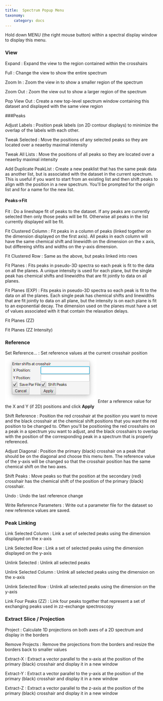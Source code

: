 ```yaml
---
title:  Spectrum Popup Menu
taxonomy:
    category: docs
---
```



Hold down MENU (the right mouse button) within a spectral display window to display this menu.

### View

Expand
: Expand the view to the region contained within the crosshairs

Full
: Change the view to show the entire spectrum

Zoom In
:  Zoom the view in to show a smaller region of the spectrum


Zoom Out 
:  Zoom the view out to show a larger region of the spectrum

Pop View Out
: Create a new top-level spectrum window containing this dataset and displayed with the same view region

###Peaks

Adjust Labels
: Position peak labels (on 2D contour displays) to minimize the overlap of the labels with each other.

Tweak Selected
:  Move the positions of any selected peaks so they are located over a neaerby maximal intensity

Tweak All Lists
:  Move the positions of all peaks so they are located over a neaerby maximal intensity

Add Duplicate PeakList
: Create a new peaklist that has the same peak data as another list, but is associated with the dataset in the current spectrum.  This is useful if you want to start from an existing list and then shift peaks to align with the position in a new spectrum.  You'll be prompted for the origin list and for a name for the new list.


#### Peaks->Fit

Fit
: Do a lineshape fit of peaks to the dataset.  If any peaks are currently selected then only those peaks will be fit.  Otherwise all peaks in the list currently displayed will be fit.

Fit Clustered Column
: Fit peaks in a column of peaks (linked together on the dimension displayed on the first axis).  All peaks in each column will have the same chemical shift and linewidth on the dimension on the x axis, but differeing shfits and widths on the y-axis dimension.

Fit Clustered Row
: Same as the above, but peaks linked into rows

Fit Planes
: Fits peaks in pseudo-3D spectra so each peak is fit to the data on all the planes.  A unique intensity is used for each plane, but the single peak has chemical shifts and linewidths that are fit jointly to data on all planes.

Fit Planes (EXP)
: Fits peaks in pseudo-3D spectra so each peak is fit to the data on all the planes.  Each single peak has chemical shifts and linewidths that are fit jointly to data on all plane, but the intensity is on each plane is fit to an exponential decay.  The dimension used on the planes must have a set of values associated with it that contain the relaxation delays.

Fit Planes (ZZ)

Fit Planes (ZZ Intensity)

### Reference

Set Reference...
: Set reference values at the current crosshair position
![Reference Dialog](images/refdialog.png)
Enter a reference value for the X and Y (if 2D) positions and click **Apply**


Shift Reference
: Position the red crosshair at the position you want to move and the black crosshair at the chemical shift positions that you want the red position to be changed to.  Often you'll be positioning the red crosshairs on a peak in a spectrum you want to adjust, and the black crosshairs to overlap with the position of the corresponding peak in a spectrum that is properly referenced.

Adjust Diagonal
: Position the primary (black) crosshair on a peak that should be on the diagonal and choose this menu item.  The reference value of the y-axis will be changed so that the crosshair position has the same chemical shift on the two axes.

Shift Peaks
: Move peaks so that the position at the secondary (red) crosshair has the chemical shift of the  position of the primary (black) crosshair.

Undo
: Undo the last reference change

Write Reference Parameters
: Write out a parameter file for the dataset so new reference values are saved.

### Peak Linking

Link Selected Column
: Link a set of selected peaks using the dimension displayed on the x-axis

Link Selected Row
: Link a set of selected peaks using the dimension displayed on the y-axis

Unlink Selected
: Unlink all selected peaks

Unlink Selected Column
: Unlink all selected peaks using the dimension on the x-axis

Unlink Selected Row
: Unlink all selected peaks using the dimension on the y-axis

Link Four Peaks (ZZ)
: Link four peaks together that represent a set of exchanging peaks used in zz-exchange spectroscopy 


### Extract Slice / Projection

Project
: Calculate 1D projections on both axes of a 2D spectrum and display in the borders

Remove Projects
: Remove the projections from the borders and resize the borders back to smaller values 

Extract-X
: Extract a vector parallel to the x-axis at the position of the primary (black) crosshair and display it in a new window


Extract-Y
: Extract a vector parallel to the y-axis at the position of the primary (black) crosshair and display it in a new window

Extract-Z
: Extract a vector parallel to the z-axis at the position of the primary (black) crosshair and display it in a new window
